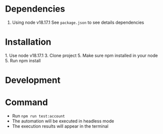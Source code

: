 # Dependencies

1. Using node v18.17.1
See `package.json` to see details dependencies


# Installation
1.⁠ ⁠Use node v18.17.1
3.⁠ ⁠Clone project
5.⁠ ⁠Make sure npm installed in your node
5.⁠ ⁠Run ⁠npm install ⁠

# Development

# Command
- Run `npm run test:account`
- The automation will be executed in headless mode
-  The execution results will appear in the terminal
